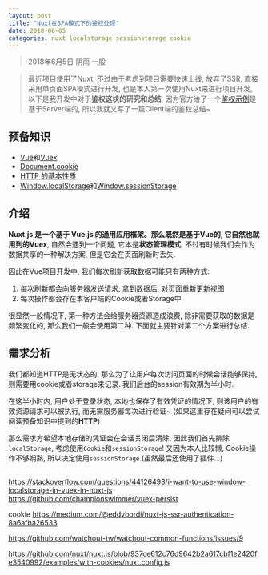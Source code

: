 ```yaml
---
layout: post
title: "Nuxt在SPA模式下的鉴权处理"
date: 2018-06-05
categories: nuxt localstorage sessionstorage cookie
---
```

> 2018年6月5日 阴雨 一般

> 最近项目使用了Nuxt, 不过由于考虑到项目需要快速上线, 放弃了SSR, 直接采用单页面SPA模式进行开发, 也是本人第一次使用Nuxt来进行项目开发, 以下是我开发中对于**鉴权这块的研究和总结**, 因为官方给了一个[鉴权示例](https://zh.nuxtjs.org/examples/auth-routes/)是基于Server端的, 所以我就又写了一篇Client端的鉴权总结~

## 预备知识

* [Vue](https://cn.vuejs.org/v2/guide/)和[Vuex](https://vuex.vuejs.org/zh/)
* [Document.cookie](https://developer.mozilla.org/zh-CN/docs/Web/API/Document/cookie)
* [HTTP 的基本性质](https://developer.mozilla.org/zh-CN/docs/Web/HTTP/Overview#HTTP_%E7%9A%84%E5%9F%BA%E6%9C%AC%E6%80%A7%E8%B4%A8)
* [Window.localStorage](https://developer.mozilla.org/zh-CN/docs/Web/API/Window/localStorage)和[Window.sessionStorage](https://developer.mozilla.org/zh-CN/docs/Web/API/Window/sessionStorage)

## 介绍

**Nuxt.js 是一个基于 Vue.js 的通用应用框架。**那么既然是基于Vue的, 它自然也就用到的**Vuex**, 自然会遇到一个问题, 它本是**状态管理模式**, 不过有时候我们会作为数据共享的一种解决方案, 但是它会在页面刷新时丢失.

因此在Vue项目开发中, 我们每次刷新获取数据可能只有两种方式:

1. 每次刷新都会向服务器发送请求, 拿到数据后, 对页面重新更新视图
1. 每次操作都会存在本客户端的Cookie或者Storage中

很显然一般情况下, 第一种方法会给服务器资源造成浪费, 除非需要获取的数据是频繁变化的, 那么我们一般会使用第二种. 下面就主要针对第二个方案进行总结.

## 需求分析

我们都知道HTTP是无状态的, 那么为了让用户每次访问页面的时候会话能够保持, 则需要用cookie或者storage来记录. 我们后台的session有效期为半小时.

在这半小时内, 用户处于登录状态, 本地也保存了有效凭证的情况下, 则该用户的有效资源请求可以被执行, 而无需服务器每次进行验证~ (如果这里存在疑问可以尝试阅读预备知识中提到的**HTTP**)

那么需求方希望本地存储的凭证会在会话关闭后清除, 因此我们首先排除`localStorage`, 考虑使用`Cookie`和`sessionStorage`! 又因为本人比较懒, Cookie操作不够娴熟, 所以决定使用`sessionStorage`.(虽然最后还使用了插件...)

## 

https://stackoverflow.com/questions/44126493/i-want-to-use-window-localstorage-in-vuex-in-nuxt-js
https://github.com/championswimmer/vuex-persist

cookie
https://medium.com/@eddybordi/nuxt-js-ssr-authentication-8a6afba26533


https://github.com/watchout-tw/watchout-common-functions/issues/9




https://github.com/nuxt/nuxt.js/blob/937ce612c76d9642b2a617cbf1e2420fe3540992/examples/with-cookies/nuxt.config.js